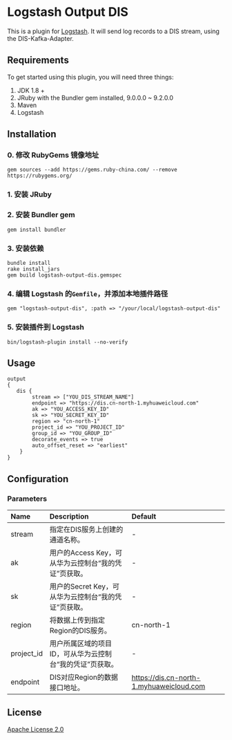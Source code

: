 # Logstash Output DIS

This is a plugin for [Logstash](https://github.com/elastic/logstash). It will send log records to a DIS stream, using the DIS-Kafka-Adapter.

## Requirements

To get started using this plugin, you will need three things:

1. JDK 1.8 +
2. JRuby with the Bundler gem installed, 9.0.0.0 ~ 9.2.0.0
3. Maven
4. Logstash

## Installation
### 0. 修改 RubyGems 镜像地址
    gem sources --add https://gems.ruby-china.com/ --remove https://rubygems.org/

### 1. 安装 JRuby
### 2. 安装 Bundler gem
    gem install bundler

### 3. 安装依赖
    bundle install
    rake install_jars
    gem build logstash-output-dis.gemspec

### 4. 编辑 Logstash 的`Gemfile`，并添加本地插件路径
    gem "logstash-output-dis", :path => "/your/local/logstash-output-dis"

### 5. 安装插件到 Logstash
    bin/logstash-plugin install --no-verify

## Usage

```properties
output
{
   dis {
        stream => ["YOU_DIS_STREAM_NAME"]
        endpoint => "https://dis.cn-north-1.myhuaweicloud.com"
        ak => "YOU_ACCESS_KEY_ID"
        sk => "YOU_SECRET_KEY_ID"
        region => "cn-north-1"
        project_id => "YOU_PROJECT_ID"
        group_id => "YOU_GROUP_ID"
        decorate_events => true
        auto_offset_reset => "earliest"
    }
}
```

## Configuration

### Parameters

| Name                     | Description                              | Default                                  |
| :----------------------- | :--------------------------------------- | :--------------------------------------- |
| stream                   | 指定在DIS服务上创建的通道名称。             | -                                        |
| ak                       | 用户的Access Key，可从华为云控制台“我的凭证”页获取。 | -                                        |
| sk                       | 用户的Secret Key，可从华为云控制台“我的凭证”页获取。 | -                                        |
| region                   | 将数据上传到指定Region的DIS服务。           | cn-north-1                               |
| project_id               | 用户所属区域的项目ID，可从华为云控制台“我的凭证”页获取。                    | -                                        |
| endpoint                 | DIS对应Region的数据接口地址。               | https://dis.cn-north-1.myhuaweicloud.com |

## License
[Apache License 2.0](https://www.apache.org/licenses/LICENSE-2.0.html)